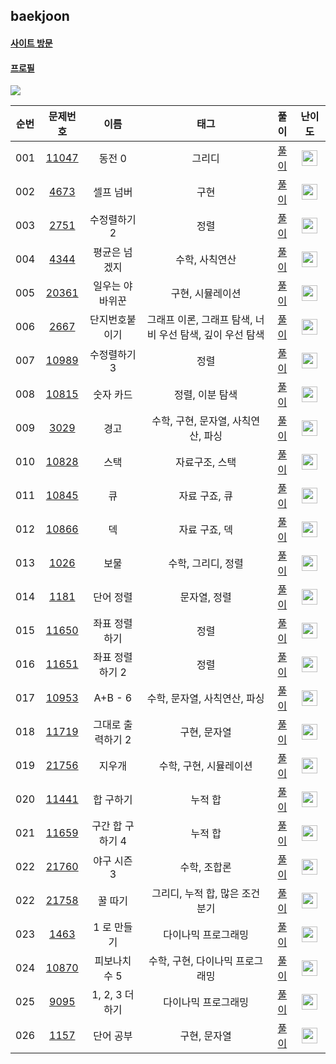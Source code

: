 ## baekjoon

#### [사이트 방문](https://www.acmicpc.net/)

#### [프로필](https://www.acmicpc.net/user/otwooo)

  <img src="http://mazassumnida.wtf/api/v2/generate_badge?boj=Otwooo">


<br>

|  순번  |                       문제번호                    |          이름          |                                   태그                                    |                                                                                            풀이                                                                                   |                                        난이도                                      |
| :----: |  :--------------------------------------------:  |  :------------------:  |  :---------------------------------------------------------------------:  |  :----------------------------------------------------------------------------------------------------------------------------------------------------------------------------:  |  :---------------------------------------------------------------------------------: |
|  001  |  [11047](https://www.acmicpc.net/problem/11047)  |  동전 0                |  그리디                                                                    |  [풀이](./%EA%B7%B8%EB%A6%AC%EB%94%94/%5B11047%5D%EB%8F%99%EC%A0%840.py)                                                                                                         |  <img height="25px" width="25px" src="https://static.solved.ac/tier_small/9.svg"/>   |
|  002  |  [4673](https://www.acmicpc.net/problem/4673)    |  셀프 넘버             |  구현                                                                      |  [풀이](./%EA%B5%AC%ED%98%84/%5B4673%5D%EC%85%80%ED%94%84%EB%84%98%EB%B2%84.py)                                                                                                  |  <img height="25px" width="25px" src="https://static.solved.ac/tier_small/6.svg"/>   |
|  003  |  [2751](https://www.acmicpc.net/problem/2751)    |  수정렬하기 2          |  정렬                                                                      |  [풀이](./%EC%A0%95%EB%A0%AC/%5B2751%5D%EC%88%98%EC%A0%95%EB%A0%AC%ED%95%98%EA%B8%B01.py)                                                                                        |  <img height="25px" width="25px" src="https://static.solved.ac/tier_small/6.svg"/>   |
|  004  |  [4344](https://www.acmicpc.net/problem/4344)    |  평균은 넘겠지         |  수학, 사칙연산                                                            |  [풀이](./%EC%88%98%ED%95%99/%5B4344%5D%ED%8F%89%EA%B7%A0%EC%9D%80%EB%84%98%EA%B2%A0%EC%A7%80.py)                                                                                |  <img height="25px" width="25px" src="https://static.solved.ac/tier_small/5.svg"/>   |
|  005  |  [20361](https://www.acmicpc.net/problem/20361)  |  일우는 야바위꾼       |  구현, 시뮬레이션                                                          |  [풀이](./%EA%B5%AC%ED%98%84/%5B20361%5D%EC%9D%BC%EC%9A%B0%EB%8A%94%EC%95%BC%EB%B0%94%EC%9C%84%EA%BE%BC.py)                                                                      |  <img height="25px" width="25px" src="https://static.solved.ac/tier_small/3.svg"/>   |
|  006  |  [2667](https://www.acmicpc.net/problem/2667)    |  단지번호붙이기        |  그래프 이론, 그래프 탐색, 너비 우선 탐색, 깊이 우선 탐색                  |  [풀이](./%EA%B7%B8%EB%9E%98%ED%94%84/%5B2667%5D%EB%8B%A8%EC%A7%80%EB%B2%88%ED%98%B8%EB%B6%99%EC%9D%B4%EA%B8%B0.py)                                                              |  <img height="25px" width="25px" src="https://static.solved.ac/tier_small/10.svg"/>  |
|  007  |  [10989](https://www.acmicpc.net/problem/10989)  |  수정렬하기3           |  정렬                                                                      |  [풀이](./%EC%A0%95%EB%A0%AC/%5B10989%5D%EC%88%98%EC%A0%95%EB%A0%AC%ED%95%98%EA%B8%B03.py)                                                                                       |  <img height="25px" width="25px" src="https://static.solved.ac/tier_small/6.svg"/>   |
|  008  |  [10815](https://www.acmicpc.net/problem/10815)  |  숫자 카드             |  정렬, 이분 탐색                                                           |  [풀이](./%EC%A0%95%EB%A0%AC/%5B10815%5D%EC%88%AB%EC%9E%90%EC%B9%B4%EB%93%9C.py)                                                                                                 |  <img height="25px" width="25px" src="https://static.solved.ac/tier_small/7.svg"/>   |
|  009  |  [3029](https://www.acmicpc.net/problem/3029)    |  경고                  |  수학, 구현, 문자열, 사칙연산, 파싱                                        |  [풀이](./%EC%88%98%ED%95%99/%5B3029%5D%EA%B2%BD%EA%B3%A0.py)                                                                                                                    |  <img height="25px" width="25px" src="https://static.solved.ac/tier_small/3.svg"/>   |
|  010  |  [10828](https://www.acmicpc.net/problem/10828)  |  스택                  |  자료구조, 스택                                                            |  [풀이](./%EC%9E%90%EB%A3%8C%20%EA%B5%AC%EC%A1%B0/%5B10828%5D%EC%8A%A4%ED%83%9D.py)                                                                                              |  <img height="25px" width="25px" src="https://static.solved.ac/tier_small/7.svg"/>   |
|  011  |  [10845](https://www.acmicpc.net/problem/10845)  |  큐                    |  자료 구죠, 큐                                                             |  [풀이](./%EC%9E%90%EB%A3%8C%20%EA%B5%AC%EC%A1%B0/%5B10845%5D%ED%81%90.py)                                                                                                       |  <img height="25px" width="25px" src="https://static.solved.ac/tier_small/7.svg"/>   |
|  012  |  [10866](https://www.acmicpc.net/problem/10866)  |  덱                    |  자료 구죠, 덱                                                             |  [풀이](./%EC%9E%90%EB%A3%8C%20%EA%B5%AC%EC%A1%B0/%5B10866%5D%EB%8D%B1.py)                                                                                                       |  <img height="25px" width="25px" src="https://static.solved.ac/tier_small/7.svg"/>   |
|  013  |  [1026](https://www.acmicpc.net/problem/1026)    |  보물                  |  수학, 그리디, 정렬                                                        |  [풀이](./%EC%88%98%ED%95%99/%5B1026%5D%EB%B3%B4%EB%AC%BC)                                                                                                                       |  <img height="25px" width="25px" src="https://static.solved.ac/tier_small/7.svg"/>   |
|  014  |  [1181](https://www.acmicpc.net/problem/1181)    |  단어 정렬             |  문자열, 정렬                                                              |  [풀이](./%EC%A0%95%EB%A0%AC/%5B1181%5D%EB%8B%A8%EC%96%B4%EC%A0%95%EB%A0%AC.py)                                                                                                  |  <img height="25px" width="25px" src="https://static.solved.ac/tier_small/6.svg"/>   |
|  015  |  [11650](https://www.acmicpc.net/problem/11650)  |  좌표 정렬하기         |  정렬                                                                      |  [풀이](./%EC%A0%95%EB%A0%AC/%5B11650%5D%EC%A2%8C%ED%91%9C%EC%A0%95%EB%A0%AC%ED%95%98%EA%B8%B0.py)                                                                               |  <img height="25px" width="25px" src="https://static.solved.ac/tier_small/6.svg"/>   |
|  016  |  [11651](https://www.acmicpc.net/problem/11651)  |  좌표 정렬하기 2       |  정렬                                                                      |  [풀이](./%EC%A0%95%EB%A0%AC/%5B11651%5D%EC%A2%8C%ED%91%9C%EC%A0%95%EB%A0%AC%ED%95%98%EA%B8%B02.py)                                                                              |  <img height="25px" width="25px" src="https://static.solved.ac/tier_small/6.svg"/>   |
|  017  |  [10953](https://www.acmicpc.net/problem/10953)  |  A+B - 6               |  수학, 문자열, 사칙연산, 파싱                                              |  [풀이](./%EC%88%98%ED%95%99/%5B10953%5DA%2BB-6.py)                                                                                                                              |  <img height="25px" width="25px" src="https://static.solved.ac/tier_small/4.svg"/>   |
|  018  |  [11719](https://www.acmicpc.net/problem/11719)  |  그대로 출력하기 2     |  구현, 문자열                                                              |  [풀이](./%EA%B5%AC%ED%98%84/%5B11719%5D%EA%B7%B8%EB%8C%80%EB%A1%9C%EC%B6%9C%EB%A0%A5%ED%95%98%EA%B8%B02.py)                                                                     |  <img height="25px" width="25px" src="https://static.solved.ac/tier_small/5.svg"/>   |
|  019  |  [21756](https://www.acmicpc.net/problem/21756)  |  지우개                |  수학, 구현, 시뮬레이션                                                    |  [풀이](./%EC%88%98%ED%95%99/%5B21756%5D%EC%A7%80%EC%9A%B0%EA%B0%9C.py)                                                                                                          |  <img height="25px" width="25px" src="https://static.solved.ac/tier_small/4.svg"/>   |
|  020  |  [11441](https://www.acmicpc.net/problem/11441)  |  합 구하기             |  누적 합                                                                   |  [풀이](./%EB%88%84%EC%A0%81%20%ED%95%A9/%5B11441%5D%ED%95%A9%EA%B5%AC%ED%95%98%EA%B8%B0.py)                                                                                     |  <img height="25px" width="25px" src="https://static.solved.ac/tier_small/8.svg"/>   |
|  021  |  [11659](https://www.acmicpc.net/problem/11441)  |  구간 합 구하기 4      |  누적 합                                                                   |  [풀이](./%EB%88%84%EC%A0%81%20%ED%95%A9/%5B11659%5D%EA%B5%AC%EA%B0%84%ED%95%A9%EA%B5%AC%ED%95%98%EA%B0%804.py)                                                                  |  <img height="25px" width="25px" src="https://static.solved.ac/tier_small/8.svg"/>   |
|  022  |  [21760](https://www.acmicpc.net/problem/21760)  |  야구 시즌  3          |  수학, 조합론                                                              |  [풀이](./%EC%88%98%ED%95%99/%5B21760%5D%EC%95%BC%EA%B5%AC%EC%8B%9C%EC%A6%8C.py)                                                                                                 |  <img height="25px" width="25px" src="https://static.solved.ac/tier_small/5.svg"/>   |
|  022  |  [21758](https://www.acmicpc.net/problem/21758)  |  꿀 따기               |  그리디, 누적 합, 많은 조건 분기                                           |  [풀이](./%EA%B7%B8%EB%A6%AC%EB%94%94/%5B21758%5D%EA%BF%80%EB%94%B0%EA%B8%B0.py)                                                                                                 |  <img height="25px" width="25px" src="https://static.solved.ac/tier_small/10.svg"/>  |
|  023  |  [1463](https://www.acmicpc.net/problem/1463)    |  1 로 만들기           |  다이나믹 프로그래밍                                                       |  [풀이](./%EB%8B%A4%EC%9D%B4%EB%82%98%EB%AF%B9%20%ED%94%84%EB%A1%9C%EA%B7%B8%EB%9E%98%EB%B0%8D/%5B1463%5D1%EB%A1%9C%EB%A7%8C%EB%93%A4%EA%B8%B0.py)                               |  <img height="25px" width="25px" src="https://static.solved.ac/tier_small/8.svg"/>   |
|  024  |  [10870](https://www.acmicpc.net/problem/10870)  |  피보나치 수 5         |  수학, 구현, 다이나믹 프로그래밍                                           |  [풀이](./%EB%8B%A4%EC%9D%B4%EB%82%98%EB%AF%B9%20%ED%94%84%EB%A1%9C%EA%B7%B8%EB%9E%98%EB%B0%8D/%5B10870%5D%ED%94%BC%EB%B3%B4%EB%82%98%EC%B9%98%EC%88%985.py)                     |  <img height="25px" width="25px" src="https://static.solved.ac/tier_small/4.svg"/>   |
|  025  |  [9095](https://www.acmicpc.net/problem/9095)    |  1, 2, 3 더하기        |  다이나믹 프로그래밍                                                       |  [풀이](./%EB%8B%A4%EC%9D%B4%EB%82%98%EB%AF%B9%20%ED%94%84%EB%A1%9C%EA%B7%B8%EB%9E%98%EB%B0%8D/%5B9095%5D1%2C2%2C3%EB%8D%94%ED%95%98%EA%B8%B0.py)                                |  <img height="25px" width="25px" src="https://static.solved.ac/tier_small/8.svg"/>   |
|  026  |  [1157](https://www.acmicpc.net/problem/1157)    |  단어 공부             |  구현, 문자열                                                              |  [풀이]()                                                                                                                                                                        |  <img height="25px" width="25px" src="https://static.solved.ac/tier_small/5.svg"/>   |
